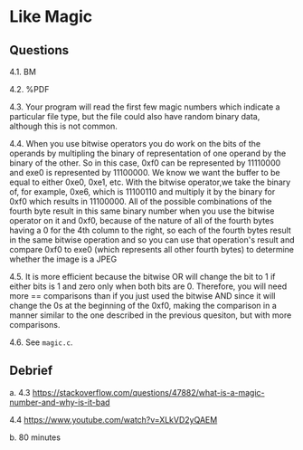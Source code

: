 # Like Magic

## Questions

4.1. BM

4.2. %PDF

4.3. Your program will read the first few magic numbers which indicate
a particular file type, but the file could also have random binary data,
although this is not common.

4.4. When you use bitwise operators you do work on the bits of the operands by
multipling the binary of representation of one operand by the binary of the other.
So in this case, 0xf0 can be represented by 11110000 and exe0 is represented by
11100000. We know we want the buffer to be equal to either 0xe0, 0xe1, etc. With the bitwise operator,we take the binary of, for example, 0xe6, which is 11100110 and multiply it by the binary for 0xf0
which results in 11100000. All of the possible combinations of the fourth byte result in this same binary number when you use the bitwise operator on it and 0xf0, because of the nature of all of the fourth
bytes having a 0 for the 4th column to the right, so each of the fourth bytes result in the same bitwise operation and so you can use that operation's result and compare 0xf0 to exe0 (which represents all other
fourth bytes) to determine whether the image is a JPEG

4.5. It is more efficient because the bitwise OR will change the bit to 1 if either bits is 1 and zero only when both bits are 0.
Therefore, you will need more == comparisons than if you just used the bitwise AND since it will change the 0s at the beginning of the 0xf0, making the comparison in a manner similar to the one described in the
previous quesiton, but with more comparisons.

4.6. See `magic.c`.

## Debrief

a.
4.3
https://stackoverflow.com/questions/47882/what-is-a-magic-number-and-why-is-it-bad

4.4
https://www.youtube.com/watch?v=XLkVD2yQAEM


b. 80 minutes
